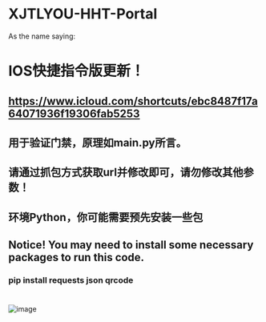 # XJTLYOU-HHT-Portal
As the name saying:
# IOS快捷指令版更新！
## https://www.icloud.com/shortcuts/ebc8487f17a64071936f19306fab5253

## 用于验证门禁，原理如main.py所言。

## 请通过抓包方式获取url并修改即可，请勿修改其他参数！

## 环境Python，你可能需要预先安装一些包

## Notice! You may need to install some necessary packages to run this code.

### pip install requests json qrcode

#
![image](https://github.com/qunerCloud/XJTLYOU-HHT-Portal/blob/main/Screenshot%202023-09-09%20at%209.33.13%20PM.png)

